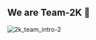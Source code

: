 ## We are Team-2K 👋
![2k_team_intro-2](https://github.com/2K-AI/About_Us/assets/84755366/b6c619dc-bf36-4dad-b905-5c77823437b7)
